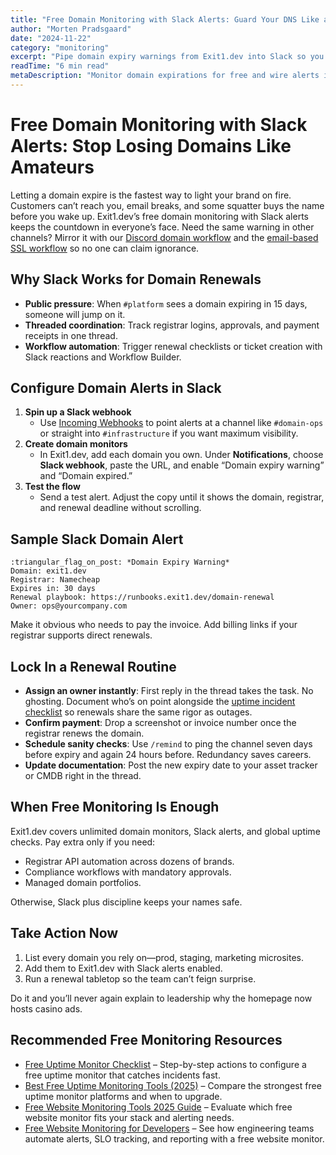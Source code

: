 ```yaml
---
title: "Free Domain Monitoring with Slack Alerts: Guard Your DNS Like a Hawk"
author: "Morten Pradsgaard"
date: "2024-11-22"
category: "monitoring"
excerpt: "Pipe domain expiry warnings from Exit1.dev into Slack so you never lose a name to negligence."
readTime: "6 min read"
metaDescription: "Monitor domain expirations for free and wire alerts into Slack channels, ownership workflows, and renewal drills to prevent outages."
---
```


# Free Domain Monitoring with Slack Alerts: Stop Losing Domains Like Amateurs

Letting a domain expire is the fastest way to light your brand on fire. Customers can’t reach you, email breaks, and some squatter buys the name before you wake up. Exit1.dev’s free domain monitoring with Slack alerts keeps the countdown in everyone’s face. Need the same warning in other channels? Mirror it with our [Discord domain workflow](/blog/free-domain-monitoring-discord-alerts) and the [email-based SSL workflow](/blog/free-ssl-monitoring-email-alerts) so no one can claim ignorance.

## Why Slack Works for Domain Renewals

- **Public pressure**: When `#platform` sees a domain expiring in 15 days, someone will jump on it.
- **Threaded coordination**: Track registrar logins, approvals, and payment receipts in one thread.
- **Workflow automation**: Trigger renewal checklists or ticket creation with Slack reactions and Workflow Builder.

## Configure Domain Alerts in Slack

1. **Spin up a Slack webhook**
   - Use [Incoming Webhooks](https://api.slack.com/messaging/webhooks) to point alerts at a channel like `#domain-ops` or straight into `#infrastructure` if you want maximum visibility.
2. **Create domain monitors**
   - In Exit1.dev, add each domain you own. Under **Notifications**, choose **Slack webhook**, paste the URL, and enable “Domain expiry warning” and “Domain expired.”
3. **Test the flow**
   - Send a test alert. Adjust the copy until it shows the domain, registrar, and renewal deadline without scrolling.

## Sample Slack Domain Alert

```
:triangular_flag_on_post: *Domain Expiry Warning*
Domain: exit1.dev
Registrar: Namecheap
Expires in: 30 days
Renewal playbook: https://runbooks.exit1.dev/domain-renewal
Owner: ops@yourcompany.com
```

Make it obvious who needs to pay the invoice. Add billing links if your registrar supports direct renewals.

## Lock In a Renewal Routine

- **Assign an owner instantly**: First reply in the thread takes the task. No ghosting. Document who’s on point alongside the [uptime incident checklist](/blog/free-uptime-monitor-checklist) so renewals share the same rigor as outages.
- **Confirm payment**: Drop a screenshot or invoice number once the registrar renews the domain.
- **Schedule sanity checks**: Use `/remind` to ping the channel seven days before expiry and again 24 hours before. Redundancy saves careers.
- **Update documentation**: Post the new expiry date to your asset tracker or CMDB right in the thread.

## When Free Monitoring Is Enough

Exit1.dev covers unlimited domain monitors, Slack alerts, and global uptime checks. Pay extra only if you need:

- Registrar API automation across dozens of brands.
- Compliance workflows with mandatory approvals.
- Managed domain portfolios.

Otherwise, Slack plus discipline keeps your names safe.

## Take Action Now

1. List every domain you rely on—prod, staging, marketing microsites.
2. Add them to Exit1.dev with Slack alerts enabled.
3. Run a renewal tabletop so the team can’t feign surprise.

Do it and you’ll never again explain to leadership why the homepage now hosts casino ads.


## Recommended Free Monitoring Resources

- [Free Uptime Monitor Checklist](/blog/free-uptime-monitor-checklist) – Step-by-step actions to configure a free uptime monitor that catches incidents fast.
- [Best Free Uptime Monitoring Tools (2025)](/blog/best-free-uptime-monitoring-tools) – Compare the strongest free uptime monitor platforms and when to upgrade.
- [Free Website Monitoring Tools 2025 Guide](/blog/free-website-monitoring-tools-2025) – Evaluate which free website monitor fits your stack and alerting needs.
- [Free Website Monitoring for Developers](/blog/free-website-monitoring-for-developers) – See how engineering teams automate alerts, SLO tracking, and reporting with a free website monitor.

